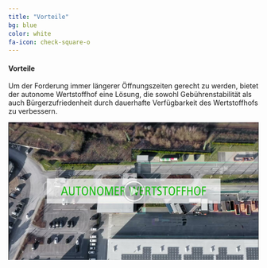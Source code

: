 ```yaml
---
title: "Vorteile"
bg: blue
color: white
fa-icon: check-square-o
---
```


#### Vorteile

Um der Forderung immer längerer Öffnungszeiten gerecht zu werden, bietet der autonome Wertstoffhof eine Lösung, die sowohl Gebührenstabilität als auch Bürgerzufriedenheit durch dauerhafte Verfügbarkeit des Wertstoffhofs zu verbessern. 


[![Umweltbetriebe - Autonomer Wertstoffhof -- 17-01-2024.mp4](/img/20240119145212.png)](https://drive.google.com/open?id=1CrWcoqvrywSNuvga4D4toHOJk3RXJXGW&usp=drive_copy)

